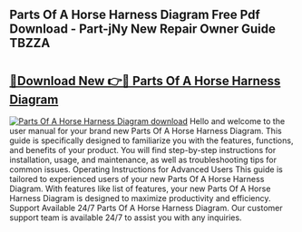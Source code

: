 ## Parts Of A Horse Harness Diagram Free Pdf Download - Part-jNy New Repair Owner Guide TBZZA

# <h2><a href="http://dfqshnv.blite.top/?on=Parts+Of+A+Horse+Harness+Diagram">🔗Download New 👉🔴 Parts Of A Horse Harness Diagram</a></h2>

[![Parts Of A Horse Harness Diagram download](https://i.imgur.com/lujVjoI.png)](http://dfqshnv.blite.top/?on=Parts+Of+A+Horse+Harness+Diagram)
Hello and welcome to the user manual for your brand new Parts Of A Horse Harness Diagram. This guide is specifically designed to familiarize you with the features, functions, and benefits of your product. You will find step-by-step instructions for installation, usage, and maintenance, as well as troubleshooting tips for common issues. Operating Instructions for Advanced Users This guide is tailored to experienced users of your new Parts Of A Horse Harness Diagram. With features like list of features, your new Parts Of A Horse Harness Diagram is designed to maximize productivity and efficiency. Support Available 24/7 Parts Of A Horse Harness Diagram. Our customer support team is available 24/7 to assist you with any inquiries.
